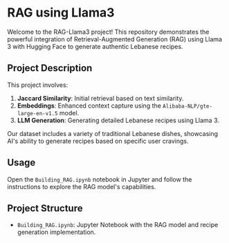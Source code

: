 # RAG using Llama3

Welcome to the RAG-Llama3 project! This repository demonstrates the powerful integration of Retrieval-Augmented Generation (RAG) using Llama 3 with Hugging Face to generate authentic Lebanese recipes.

## Project Description

This project involves:
1. **Jaccard Similarity**: Initial retrieval based on text similarity.
2. **Embeddings**: Enhanced context capture using the `Alibaba-NLP/gte-large-en-v1.5` model.
3. **LLM Generation**: Generating detailed Lebanese recipes using Llama 3.

Our dataset includes a variety of traditional Lebanese dishes, showcasing AI's ability to generate recipes based on specific user cravings.

## Usage

Open the `Building_RAG.ipynb` notebook in Jupyter and follow the instructions to explore the RAG model's capabilities.

## Project Structure

- `Building_RAG.ipynb`: Jupyter Notebook with the RAG model and recipe generation implementation.
